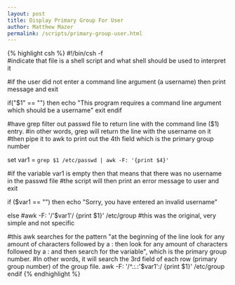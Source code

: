 ```yaml
---
layout: post
title: Display Primary Group For User
author: Matthew Mazer
permalink: /scripts/primary-group-user.html
---
```

{% highlight csh %}
#!/bin/csh -f               
#indicate that file is a shell script and what shell should be used to interpret it

#if the user did not enter a command line argument (a username) then print message and exit

if("$1" == "") then
echo "This program requires a command line argument which should be a username"
exit
endif 

#have grep filter out passwd file to return line with the command line ($1) entry.
#in other words, grep will return the line with the username on it  
#then pipe it to awk to print out the 4th field which is the primary group number

set var1 = `grep $1 /etc/passwd | awk -F: '{print $4}'`

#if the variable var1 is empty then that means that there was no username in the passwd file
#the script will then print an error message to user and exit

if ($var1 == "") then
echo "Sorry, you have entered an invalid username"

else
#awk -F: '/'$var1'/ {print $1}' /etc/group  #this was the original, very simple and not specific

#this awk searches for the pattern "at the beginning of the line look for any amount of characters followed by a : then look for any amount of characters followed by a : and then search for the variable", which is the primary group number.
#In other words, it will search the 3rd field of each row (primary group number) of the group file.
awk -F: '/^.*:.*:'$var1':/ {print $1}' /etc/group
endif
{% endhighlight %}
